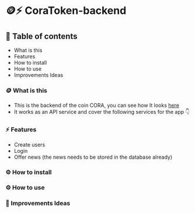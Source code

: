 # 🪙⚡️ CoraToken-backend
## 📗 Table of contents
- What is this
- Features
- How to install
- How to use
- Improvements Ideas


### 🪙 What is this
- This is the backend of the coin CORA, you can see how It looks [here](https://github.com/RolandoDrRobot/CoraToken-FrontEnd)
- It works as an API service and cover the following services for the app 👇

### ⚡️ Features
- Create users
- Login
- Offer news (the news needs to be stored in the database already)


### ⚙️ How to install


### ⚙️ How to use


### 📗 Improvements Ideas
